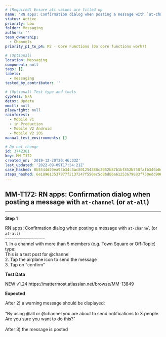 ```yaml
---
# (Required) Ensure all values are filled up
name: 'RN apps: Confirmation dialog when posting a message with `at-channel` (or `at-all`)'
status: Active
priority: Low
folder: Messaging
authors: ''
team_ownership:
  - Channels
priority_p1_to_p4: P2 - Core Functions (Do core functions work?)

# (Optional)
location: Messaging
component: null
tags: []
labels:
  - messaging
tested_by_contributor: ''

# (Optional) Test type and tools
cypress: N/A
detox: Update
mmctl: null
playwright: null
rainforest:
  - Mobile v1
  - in Production
  - Mobile V2 Android
  - Mobile V2 iOS
manual_test_environments: []

# Do not change
id: 3742381
key: MM-T172
created_on: '2019-12-20T20:46:33Z'
last_updated: '2022-09-09T17:54:21Z'
case_hashed: 0b5544d20ea93b34c3ac801254388c3052b87b1bf852b758fafb346b0c07e1612ebc3b222044703b5cd8fb7be1129427
steps_hashed: 6e189613537977f2137247f550ec5c8bd86a61253679883f750edd99662fe4a2cded320a22ea28e9eb52182393d92104
---
```


<!-- (Auto-generated) Based on frontmatter's "key" and "name" -->

## MM-T172: RN apps: Confirmation dialog when posting a message with `at-channel` (or `at-all`)

---

**Step 1**

RN apps: Confirmation dialog when posting a message with `at-channel` (or `at-all`)\
\--------------------\
1\. In a channel with more than 5 members (e.g. Town Square or Off-Topic) type:\
This is a test post for @channel\
2\. Tap the airplane icon to send the message\
3\. Tap on "confirm"

**Test Data**

NEW v1.24 https\://mattermost.atlassian.net/browse/MM-13849

**Expected**

After 2) a warning message should be displayed:\
\
"By using @all or @channel you are about to send notifications to X people. Are you sure you want to do this?"\
\
After 3) the message is posted
